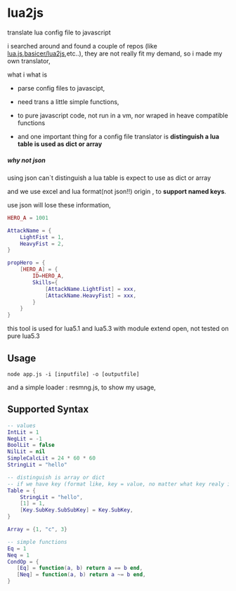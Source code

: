 # lua2js
translate lua config file to javascript

i searched around and found a couple of repos (like [lua.js](https://github.com/mherkender/lua.js),[basicer/lua2js](https://github.com/basicer/lua2js),etc..), they are not really fit my demand, so i made my own translator, 

what i what is

- parse config files to javascipt, 
- need trans a little simple functions, 

- to pure javascript code, not run in a vm, nor wraped in heave compatible functions
- and one important thing for a config file translator is **distinguish a lua table is used as dict or array**

##### why not json

using json can`t distinguish a lua table is expect to use as dict or array

and we use excel and lua format(not json!!) origin , to **support named keys**. 

use json will lose these information,   

```lua
HERO_A = 1001

AttackName = {
	LightFist = 1,
	HeavyFist = 2,
}

propHero = {
	[HERO_A] = {
		ID=HERO_A,
		Skills={
			[AttackName.LightFist] = xxx,
			[AttackName.HeavyFist] = xxx,
		}
	}
}

```

this tool is used for lua5.1 and lua5.3 with module extend open, not tested on pure lua5.3

## Usage

```
node app.js -i [inputfile] -o [outputfile]
```

and a simple loader : resmng.js, to show my usage, 

## Supported Syntax

```lua
-- values
IntLit = 1
NegLit = -1
BoolLit = false
NilLit = nil
SimpleCalcLit = 24 * 60 * 60
StringLit = "hello"

-- distinguish is array or dict
-- if we have key (format like, key = value, no matter what key realy is (very useful in a config file)), then is a dict, otherwise a array 
Table = {
	StringLit = "hello",
    [1] = 1,
    [Key.SubKey.SubSubKey] = Key.SubKey,
}

Array = {1, "c", 3}

-- simple functions
Eq = 1
Neq = 1
CondOp = {
   [Eq] = function(a, b) return a == b end,
   [Neq] = function(a, b) return a ~= b end,
}
```

